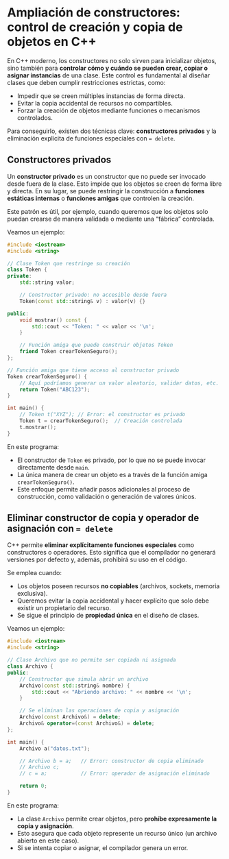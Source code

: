 # Ampliación de constructores: control de creación y copia de objetos en C++

En C++ moderno, los constructores no solo sirven para inicializar objetos, sino también para **controlar cómo y cuándo se pueden crear, copiar o asignar instancias** de una clase.
Este control es fundamental al diseñar clases que deben cumplir restricciones estrictas, como:

* Impedir que se creen múltiples instancias de forma directa.
* Evitar la copia accidental de recursos no compartibles.
* Forzar la creación de objetos mediante funciones o mecanismos controlados.

Para conseguirlo, existen dos técnicas clave: **constructores privados** y la eliminación explícita de funciones especiales con `= delete`.


## Constructores privados

Un **constructor privado** es un constructor que no puede ser invocado desde fuera de la clase. Esto impide que los objetos se creen de forma libre y directa. En su lugar, se puede restringir la construcción a **funciones estáticas internas** o **funciones amigas** que controlen la creación.

Este patrón es útil, por ejemplo, cuando queremos que los objetos solo puedan crearse de manera validada o mediante una “fábrica” controlada.

Veamos un ejemplo:

```cpp
#include <iostream>
#include <string>

// Clase Token que restringe su creación
class Token {
private:
    std::string valor;

    // Constructor privado: no accesible desde fuera
    Token(const std::string& v) : valor(v) {}

public:
    void mostrar() const {
        std::cout << "Token: " << valor << '\n';
    }

    // Función amiga que puede construir objetos Token
    friend Token crearTokenSeguro();
};

// Función amiga que tiene acceso al constructor privado
Token crearTokenSeguro() {
    // Aquí podríamos generar un valor aleatorio, validar datos, etc.
    return Token("ABC123");
}

int main() {
    // Token t("XYZ"); // Error: el constructor es privado
    Token t = crearTokenSeguro();  // Creación controlada
    t.mostrar();
}
```

En este programa:

* El constructor de `Token` es privado, por lo que no se puede invocar directamente desde `main`.
* La única manera de crear un objeto es a través de la función amiga `crearTokenSeguro()`.
* Este enfoque permite añadir pasos adicionales al proceso de construcción, como validación o generación de valores únicos.


## Eliminar constructor de copia y operador de asignación con `= delete`

C++ permite **eliminar explícitamente funciones especiales** como constructores o operadores.
Esto significa que el compilador no generará versiones por defecto y, además, prohibirá su uso en el código.

Se emplea cuando:

* Los objetos poseen recursos **no copiables** (archivos, sockets, memoria exclusiva).
* Queremos evitar la copia accidental y hacer explícito que solo debe existir un propietario del recurso.
* Se sigue el principio de **propiedad única** en el diseño de clases.

Veamos un ejemplo:

```cpp
#include <iostream>
#include <string>

// Clase Archivo que no permite ser copiada ni asignada
class Archivo {
public:
    // Constructor que simula abrir un archivo
    Archivo(const std::string& nombre) {
        std::cout << "Abriendo archivo: " << nombre << '\n';
    }

    // Se eliminan las operaciones de copia y asignación
    Archivo(const Archivo&) = delete;
    Archivo& operator=(const Archivo&) = delete;
};

int main() {
    Archivo a("datos.txt");

    // Archivo b = a;   // Error: constructor de copia eliminado
    // Archivo c;
    // c = a;           // Error: operador de asignación eliminado

    return 0;
}
```

En este programa:

* La clase `Archivo` permite crear objetos, pero **prohíbe expresamente la copia y asignación**.
* Esto asegura que cada objeto represente un recurso único (un archivo abierto en este caso).
* Si se intenta copiar o asignar, el compilador genera un error.

